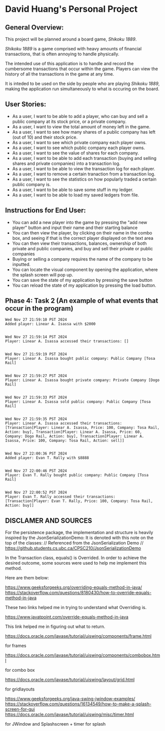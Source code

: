 # David Huang's Personal Project

## General Overview:

This project will be planned around a board game, *Shikoku 1889*.

*Shikoku 1889* is a game comprised with heavy amounts of financial transactions, that is often annoying to handle physically.

The intended use of this application is to handle and record the cumbersome transactions that occur within the game. Players can view the history of all the transactions in the game at any time. 

It is inteded to be used on the side by people who are playing *Shikoku 1889*, making the application run simultaneously to what is occuring on the board.


## User Stories:

- As a user, I want to be able to add a player, who can buy and sell a public company at its stock price, or a private company.
- As a user, I want to view the total amount of money left in the game.
- As a user, I want to see how many shares of a public company has left (out of 10) and their stock price.
- As a user, I want to see which private company each player owns. 
- As a user, I want to see which public company each player owns. 
- As a user, I want to see the value of shares for each company.
- As a user, I want to be able to add each transaction (buying and selling shares and private companies) into a transaction log.
- As a user, I want to be able to view the transaction log for each player.
- As a user, I want to remove a certain tranaction from a transaction log.
- As a user, I want to see the statistics on how popularly traded a certain public company is.
- As a user, I want to be able to save some stuff in my ledger.
- As a user, I want to be able to load my saved ledgers from file.

## Instructions for End User:

- You can add a new player into the game by pressing the "add new player" button and input their name and their starting balance
- You can then view the player, by clicking on their name in the combo box, and seeing if that is the correct player displayed on the text area
- You can then view their transactions, balances, ownership of both private and public companies, and buy and sell their private or public companies
- Buying or selling a company requires the name of the company to be inputted.
- You can locate the visual component by opening the application, where the splash screen will pop up.
- You can save the state of my application by pressing the save button
- You can reload the state of my application by pressing the load button.

## Phase 4: Task 2 (An example of what events that occur in the program)


    Wed Nov 27 21:59:10 PST 2024
    Added player: Linear A. Isassa with $2000


    Wed Nov 27 21:59:14 PST 2024
    Player: Linear A. Isassa accessed their transactions: []


    Wed Nov 27 21:59:19 PST 2024
    Player: Linear A. Isassa bought public company: Public Company [Tosa Rail]


    Wed Nov 27 21:59:27 PST 2024
    Player: Linear A. Isassa bought private company: Private Company [Dogo Rail]


    Wed Nov 27 21:59:33 PST 2024
    Player: Linear A. Isassa sold public company: Public Company [Tosa Rail]


    Wed Nov 27 21:59:35 PST 2024
    Player: Linear A. Isassa accessed their transactions: [Transaction[Player: Linear A. Isassa, Price: 100, Company: Tosa Rail, Action: buy], Transaction[Player: Linear A. Isassa, Price: 60, Company: Dogo Rail, Action: buy], Transaction[Player: Linear A. Isassa, Price: 100, Company: Tosa Rail, Action: sell]]


    Wed Nov 27 22:00:36 PST 2024
    Added player: Evan T. Rally with $8888


    Wed Nov 27 22:00:46 PST 2024
    Player: Evan T. Rally bought public company: Public Company [Tosa Rail]


    Wed Nov 27 22:00:52 PST 2024
    Player: Evan T. Rally accessed their transactions: [Transaction[Player: Evan T. Rally, Price: 100, Company: Tosa Rail, Action: buy]]


## DISCLAMER AND SOURCES

For the persistence package, the implementation and structure is heavily inspired by the JsonSerializationDemo:
It is denoted with this note on the top of the classes:
// Referenced from the JsonSerialization Demo
// https://github.students.cs.ubc.ca/CPSC210/JsonSerializationDemo

In the Transaction class, equals() is Overrided. In order to achieve the desired outcome, some sources were used to help me implement this method.

Here are them below:

https://www.geeksforgeeks.org/overriding-equals-method-in-java/
https://stackoverflow.com/questions/8180430/how-to-override-equals-method-in-java

These two links helped me in trying to understand what Overriding is.

https://www.javatpoint.com/override-equals-method-in-java

This link helped me in figuring out what to return.

https://docs.oracle.com/javase/tutorial/uiswing/components/frame.html

for frames

https://docs.oracle.com/javase/tutorial/uiswing/components/combobox.html

for combo box

https://docs.oracle.com/javase/tutorial/uiswing/layout/grid.html

for gridlayouts

https://www.geeksforgeeks.org/java-swing-jwindow-examples/
https://stackoverflow.com/questions/16134549/how-to-make-a-splash-screen-for-gui
https://docs.oracle.com/javase/tutorial/uiswing/misc/timer.html

for JWindow and Splashscreen + timer for splash





